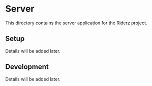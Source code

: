 # Server

This directory contains the server application for the Riderz project.

## Setup

Details will be added later.

## Development

Details will be added later.